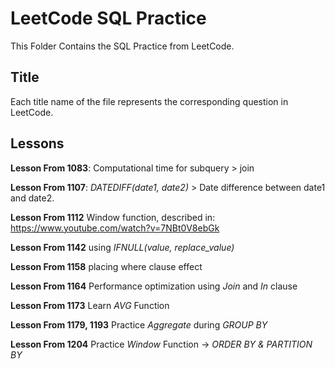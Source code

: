 # LeetCode SQL Practice
This Folder Contains the SQL Practice from LeetCode.
## Title
Each title name of the file represents the corresponding question in LeetCode.
## Lessons
**Lesson From 1083**: Computational time for subquery > join

**Lesson From 1107**: *DATEDIFF(date1, date2)* > Date difference between date1 and date2.

**Lesson From 1112** Window function, described in: https://www.youtube.com/watch?v=7NBt0V8ebGk

**Lesson From 1142** using *IFNULL(value, replace_value)*

**Lesson From 1158** placing where clause effect

**Lesson From 1164** Performance optimization using *Join* and *In* clause

**Lesson From 1173** Learn *AVG* Function

**Lesson From 1179, 1193** Practice *Aggregate* during *GROUP BY*

**Lesson From 1204** Practice *Window* Function -> *ORDER BY & PARTITION BY*
